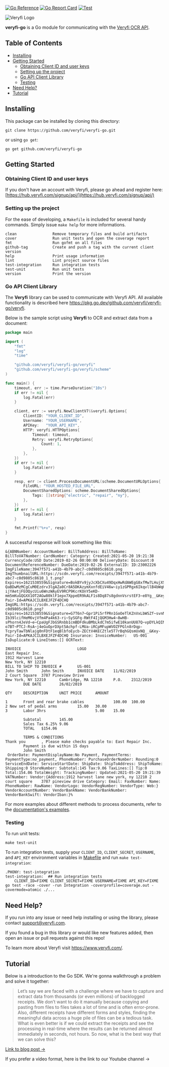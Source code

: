 [![Go Reference](https://pkg.go.dev/badge/github.com/veryfi/veryfi-go/veryfi.svg)](https://pkg.go.dev/github.com/veryfi/veryfi-go/veryfi)
[![Go Report Card](https://goreportcard.com/badge/github.com/veryfi/veryfi-go)](https://goreportcard.com/report/github.com/veryfi/veryfi-go)
[![Test](https://github.com/veryfi/veryfi-go/actions/workflows/test.yml/badge.svg?branch=master)](https://github.com/veryfi/veryfi-go/actions/workflows/test.yml)

![Veryfi Logo](https://cdn.veryfi.com/logos/veryfi-logo-wide-github.png)

**veryfi-go** is a Go module for communicating with the [Veryfi OCR API](https://veryfi.com/api/).


## Table of Contents
- [Installing](#installing)
- [Getting Started](#getting-started)
  - [Obtaining Client ID and user keys](#obtaining-client-id-and-user-keys)
  - [Setting up the project](#setting-up-the-project)
  - [Go API Client Library](#go-api-client-library)
  - [Testing](#testing)
- [Need Help?](#need-help)
- [Tutorial](#tutorial)


## Installing 


This package can be installed by cloning this directory:

```
git clone https://github.com/veryfi/veryfi-go.git
```

or using `go get`:
```
go get github.com/veryfi/veryfi-go
```


## Getting Started


### Obtaining Client ID and user keys

If you don't have an account with Veryfi, please go ahead and register here: [https://hub.veryfi.com/signup/api/](https://hub.veryfi.com/signup/api/)


### Setting up the project

For the ease of developing, a `Makefile` is included for several handy commands. Simply issue `make help` for more informations.
```
clean                Remove temporary files and build artifacts
cover                Run unit tests and open the coverage report
fmt                  Run gofmt on all files
github-tag           Create and push a tag with the current client version
help                 Print usage information
lint                 Lint project source files
test-integration     Run integration tests
test-unit            Run unit tests
version              Print the version
```


### Go API Client Library


The **Veryfi** library can be used to communicate with Veryfi API. All available functionality is described here <https://pkg.go.dev/github.com/veryfi/veryfi-go/veryfi>.

Below is the sample script using **Veryfi** to OCR and extract data from a document:

```go
package main

import (
	"fmt"
	"log"
	"time"

	"github.com/veryfi/veryfi-go/veryfi"
	"github.com/veryfi/veryfi-go/veryfi/scheme"
)

func main() {
	timeout, err := time.ParseDuration("10s")
	if err != nil {
		log.Fatal(err)
	}

	client, err := veryfi.NewClientV7(&veryfi.Options{
		ClientID: "YOUR_CLIENT_ID",
		Username: "YOUR_USERNAME",
		APIKey:   "YOUR_API_KEY",
		HTTP: veryfi.HTTPOptions{
			Timeout: timeout,
			Retry: veryfi.RetryOptions{
				Count: 1,
			},
		},
	})
	if err != nil {
		log.Fatal(err)
	}

	resp, err := client.ProcessDocumentURL(scheme.DocumentURLOptions{
		FileURL: "YOUR_HOSTED_FILE_URL",
		DocumentSharedOptions: scheme.DocumentSharedOptions{
			Tags: []string{"electric", "repair", "ny"},
		},
	})
	if err != nil {
		log.Fatal(err)
	}

	fmt.Printf("%+v", resp)
}
```

A successful response will look something like this:
```
&{ABNNumber: AccountNumber: BillToAddress: BillToName: BillToVATNumber: CardNumber: Category: Created:2021-05-20 19:21:38 CurrencyCode:USD Date:2019-02-26 00:00:00 DeliveryDate: Discount:0 DocumentReferenceNumber: DueDate:2019-02-26 ExternalID: ID:23002226 ImgFileName:3947f571-a41b-4b79-abc7-c0d9805c8610.png ImgThumbnailURL:https://scdn.veryfi.com/receipts/3947f571-a41b-4b79-abc7-c0d9805c8610_1_t.png?Expires=1621538559&Signature=BokBYv9jyJcXbCXu49DqxHwRdAWEgG8xfMw7LHujXSCA5y4kGd-QaBDwMzMCgCuM0Ezdrv3lgAZa0Cr8A5DKAzymXxnfdEiV46w~iy1zGPRgx6IkqvllB4bWqHFdwuu88CJarfIjvkcaygcECiFHg3RSKuuN4eGUYDP~fK8ER~Awb9Cr5FpTbTMc9kOfyc~vii2Mikg3TBiTbcdshhjgD2oRI4nFh1fpwRpfHAArIR-ijYAetjFEOQycUiu6WnzWAyEV9RCP9KcrKOnY5eKD-mm5mKuGQGXX1OT2AGw80klF1epx7XppeER9kALF1s8Dq87s8gdnnVsrstEF3~e8Yg__&Key-Pair-Id=APKAJCILBXEJFZF4DCHQ ImgURL:https://scdn.veryfi.com/receipts/3947f571-a41b-4b79-abc7-c0d9805c8610.png?Expires=1621538559&Signature=G7T6n7~Gpr1Pi5rfPRn1GoOeTlKZnVxLbWSZf~svnNpytILXvN9tg7y-Ib39lcifHeM6vjVfm4Pa4k63-ri~SySGFq-RWtF4IjQGM3Hw4~8wHB-sPhorn4JeVd~e~CpaUgFJbGSRnbb1cmBDFdkuBMbLkdC7m5ifwE10kanUU87Q~vpDYLkQINzfylHJk21rwtSPvIiEX8rudLK1F1BGl7TWvx-o7BT~PTCJ-RsA~j4eGuOprDXpt5Achpf-LMUa-iRCpMFupWVOZFPGln8rDqp-TcpryTawTbNlajg0nFDtF1eqBlbfoEycb-ZECtV4KECZtle5T7rBqhGQsmUxNQ__&Key-Pair-Id=APKAJCILBXEJFZF4DCHQ Insurance: InvoiceNumber:   US-001 IsDuplicate:0 LineItems:[] OCRText:

INVOICE                         LOGO
East Repair Inc.
1912 Harvest Lane
New York, NY 12210
BILL TO SHIP TO INVOICE #       US-001
John Smith      John Smith      INVOICE DATE    11/02/2019
2 Court Square  3787 Pineview Drive
New York, NY 12210      Cambridge, MA 12210     P.O.    2312/2019
        DUE DATE        26/02/2019

QTY     DESCRIPTION     UNIT PRICE      AMOUNT

1       Front and rear brake cables             100.00  100.00
2 New set of pedal arms         15.00   30.00
3       Labor 3hrs                      5.00    15.00

        Subtotal        145.00
        Sales Tax 6.25% 9.06
        TOTAL   $154.06

        TERMS & CONDITIONS
Thank you       , Please make checks payable to: East Repair Inc.
        Payment is due within 15 days
        John Smith
 OrderDate: PaymentDisplayName:No Payment, PaymentTerms: PaymentType:no_payment, PhoneNumber: PurchaseOrderNumber: Rounding:0 ServiceEndDate: ServiceStartDate: ShipDate: ShipToAddress: ShipToName: Shipping:0 StoreNumber: Subtotal:145 Tax:9.06 TaxLines:[] Tip:0 Total:154.06 TotalWeight: TrackingNumber: Updated:2021-05-20 19:21:39 VATNumber: Vendor:{Address:1912 harvest lane new york, ny 12210 2 court square    3787 pineview drive Category: Email: FaxNumber: Name: PhoneNumber: RawName: VendorLogo: VendorRegNumber: VendorType: Web:} VendorAccountNumber: VendorBankName: VendorBankNumber: VendorBankSwift: VendorIban:}%
```

For more examples about different methods to process documents, refer to the [documentation's examples](https://pkg.go.dev/github.com/veryfi/veryfi-go/veryfi#pkg-examples).


### Testing


To run unit tests:
```
make test-unit
```

To run integration tests, supply your `CLIENT_ID`, `CLIENT_SECRET`, `USERNAME`, and `API_KEY` environment variables in [Makefile](Makefile) and run `make test-integration`:
```
.PHONY: test-integration
test-integration:  ## Run integration tests
	CLIENT_ID=FIXME CLIENT_SECRET=FIXME USERNAME=FIXME API_KEY=FIXME go test -race -cover -run Integration -coverprofile=coverage.out -covermode=atomic ./...
```


## Need Help?


If you run into any issue or need help installing or using the library, please contact <support@veryfi.com>.

If you found a bug in this library or would like new features added, then open an issue or pull requests against this repo!

To learn more about Veryfi visit <https://www.veryfi.com/>.


## Tutorial


Below is a introduction to the Go SDK. We're gonna walkthrough a problem and solve it together:

> Let’s say we are faced with a challenge where we have to capture and extract data from thousands (or even millions) of backlogged receipts. We don’t want to do it manually because copying and pasting from files to files takes a lot of time and is often error-prone. Also, different receipts have different forms and styles, finding the meaningful data across a huge pile of files can be a tedious task. What is even better is if we could extract the receipts and see the processing in real-time where the results can be returned almost immediately in seconds, not hours. So now, what is the best way that we can solve this?

[Link to blog post →](https://www.veryfi.com/go/)

If you prefer a video format, here is the link to our Youtube channel →
